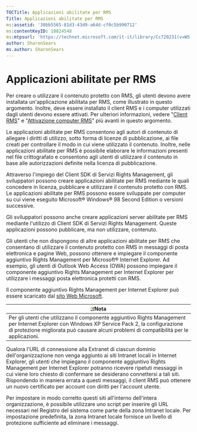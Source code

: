 ```yaml
---
TOCTitle: Applicazioni abilitate per RMS
Title: Applicazioni abilitate per RMS
ms:assetid: '30bb5565-81d3-43d9-a64d-cf0c5b990712'
ms:contentKeyID: 18824548
ms:mtpsurl: 'https://technet.microsoft.com/it-it/library/Cc720231(v=WS.10)'
author: SharonSears
ms.author: SharonSears
---
```


Applicazioni abilitate per RMS
==============================

Per creare o utilizzare il contenuto protetto con RMS, gli utenti devono avere installata un'applicazione abilitata per RMS, come illustrato in questo argomento. Inoltre, deve essere installato il client RMS e i computer utilizzati dagli utenti devono essere attivati. Per ulteriori informazioni, vedere "[Client RMS](https://technet.microsoft.com/03294fa2-8350-430d-b4b0-03d5169937c2)" e "[Attivazione computer RMS](https://technet.microsoft.com/09a0d631-9860-477f-9d10-df61b3bfe125)" più avanti in questo argomento.

Le applicazioni abilitate per RMS consentono agli autori di contenuto di allegare i diritti di utilizzo, sotto forma di licenze di pubblicazione, ai file creati per controllare il modo in cui viene utilizzato il contenuto. Inoltre, nelle applicazioni abilitate per RMS è possibile elaborare le informazioni presenti nel file crittografato e consentono agli utenti di utilizzare il contenuto in base alle autorizzazioni definite nella licenza di pubblicazione.

Attraverso l'impiego del Client SDK di Servizi Rights Management, gli sviluppatori possono creare applicazioni abilitate per RMS mediante le quali concedere in licenza, pubblicare e utilizzare il contenuto protetto con RMS. Le applicazioni abilitate per RMS possono essere sviluppate per computer su cui viene eseguito Microsoft® Windows® 98 Second Edition o versioni successive.

Gli sviluppatori possono anche creare applicazioni server abilitate per RMS mediante l'utilizzo di Client SDK di Servizi Rights Management. Queste applicazioni possono pubblicare, ma non utilizzare, contenuto.

Gli utenti che non dispongono di altre applicazioni abilitate per RMS che consentano di utilizzare il contenuto protetto con RMS in messaggi di posta elettronica e pagine Web, possono ottenere e impiegare il componente aggiuntivo Rights Management per Microsoft® Internet Explorer. Ad esempio, gli utenti di Outlook Web Access (OWA) possono impiegare il componente aggiuntivo Rights Management per Internet Explorer per utilizzare i messaggi posta elettronica protetti con RMS.

Il componente aggiuntivo Rights Management per Internet Explorer può essere scaricato dal [sito Web Microsoft](http://go.microsoft.com/fwlink/?linkid=14450).

| ![](/security-updates/images/Cc720231.note(WS.10).gif)Nota                                                                                                                                                                      |
|--------------------------------------------------------------------------------------------------------------------------------------------------------------------------------------------------------------------------------------------|
| Per gli utenti che utilizzano il componente aggiuntivo Rights Management per Internet Explorer con Windows XP Service Pack 2, la configurazione di protezione migliorata può causare alcuni problemi di compatibilità per le applicazioni. |

Qualora l'URL di connessione alla Extranet di ciascun dominio dell'organizzazione non venga aggiunto ai siti Intranet locali in Internet Explorer, gli utenti che impiegano il componente aggiuntivo Rights Management per Internet Explorer potranno ricevere ripetuti messaggi in cui viene loro chiesto di confermare se desiderano connettersi a tali siti. Rispondendo in maniera errata a questi messaggi, il client RMS può ottenere un nuovo certificato per account con diritti per l'account utente.

Per impostare in modo corretto questi siti all'interno dell'intera organizzazione, è possibile utilizzare uno script per inserire gli URL necessari nel Registro del sistema come parte della zona Intranet locale. Per impostazione predefinita, la zona Intranet locale fornisce un livello di protezione sufficiente ad eliminare i messaggi.
